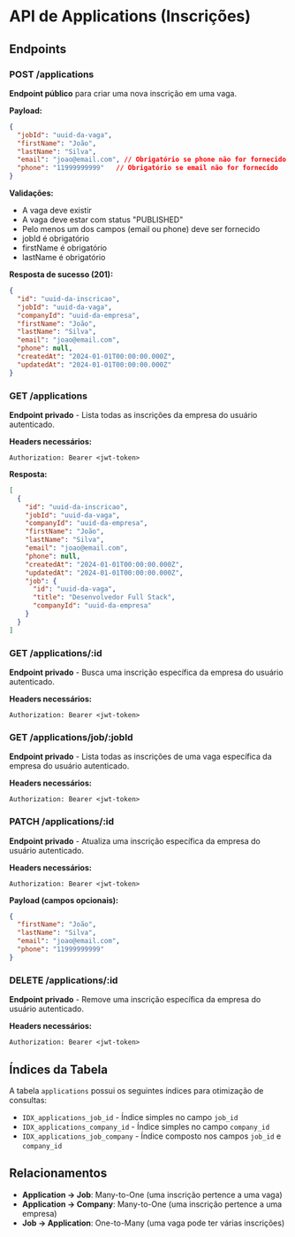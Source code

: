 # API de Applications (Inscrições)

## Endpoints

### POST /applications
**Endpoint público** para criar uma nova inscrição em uma vaga.

**Payload:**
```json
{
  "jobId": "uuid-da-vaga",
  "firstName": "João",
  "lastName": "Silva",
  "email": "joao@email.com", // Obrigatório se phone não for fornecido
  "phone": "11999999999"   // Obrigatório se email não for fornecido
}
```

**Validações:**
- A vaga deve existir
- A vaga deve estar com status "PUBLISHED"
- Pelo menos um dos campos (email ou phone) deve ser fornecido
- jobId é obrigatório
- firstName é obrigatório
- lastName é obrigatório

**Resposta de sucesso (201):**
```json
{
  "id": "uuid-da-inscricao",
  "jobId": "uuid-da-vaga",
  "companyId": "uuid-da-empresa",
  "firstName": "João",
  "lastName": "Silva",
  "email": "joao@email.com",
  "phone": null,
  "createdAt": "2024-01-01T00:00:00.000Z",
  "updatedAt": "2024-01-01T00:00:00.000Z"
}
```

### GET /applications
**Endpoint privado** - Lista todas as inscrições da empresa do usuário autenticado.

**Headers necessários:**
```
Authorization: Bearer <jwt-token>
```

**Resposta:**
```json
[
  {
    "id": "uuid-da-inscricao",
    "jobId": "uuid-da-vaga",
    "companyId": "uuid-da-empresa",
    "firstName": "João",
    "lastName": "Silva",
    "email": "joao@email.com",
    "phone": null,
    "createdAt": "2024-01-01T00:00:00.000Z",
    "updatedAt": "2024-01-01T00:00:00.000Z",
    "job": {
      "id": "uuid-da-vaga",
      "title": "Desenvolvedor Full Stack",
      "companyId": "uuid-da-empresa"
    }
  }
]
```

### GET /applications/:id
**Endpoint privado** - Busca uma inscrição específica da empresa do usuário autenticado.

**Headers necessários:**
```
Authorization: Bearer <jwt-token>
```

### GET /applications/job/:jobId
**Endpoint privado** - Lista todas as inscrições de uma vaga específica da empresa do usuário autenticado.

**Headers necessários:**
```
Authorization: Bearer <jwt-token>
```

### PATCH /applications/:id
**Endpoint privado** - Atualiza uma inscrição específica da empresa do usuário autenticado.

**Headers necessários:**
```
Authorization: Bearer <jwt-token>
```

**Payload (campos opcionais):**
```json
{
  "firstName": "João",
  "lastName": "Silva",
  "email": "joao@email.com",
  "phone": "11999999999"
}
```

### DELETE /applications/:id
**Endpoint privado** - Remove uma inscrição específica da empresa do usuário autenticado.

**Headers necessários:**
```
Authorization: Bearer <jwt-token>
```

## Índices da Tabela

A tabela `applications` possui os seguintes índices para otimização de consultas:

- `IDX_applications_job_id` - Índice simples no campo `job_id`
- `IDX_applications_company_id` - Índice simples no campo `company_id`
- `IDX_applications_job_company` - Índice composto nos campos `job_id` e `company_id`

## Relacionamentos

- **Application -> Job**: Many-to-One (uma inscrição pertence a uma vaga)
- **Application -> Company**: Many-to-One (uma inscrição pertence a uma empresa)
- **Job -> Application**: One-to-Many (uma vaga pode ter várias inscrições) 
